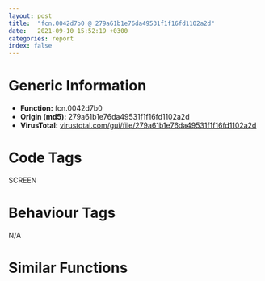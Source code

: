 ```yaml
---
layout: post
title:  "fcn.0042d7b0 @ 279a61b1e76da49531f1f16fd1102a2d"
date:   2021-09-10 15:52:19 +0300
categories: report
index: false
---
```


# Generic Information
- **Function:** fcn.0042d7b0
- **Origin (md5):** 279a61b1e76da49531f1f16fd1102a2d
- **VirusTotal:** [virustotal.com/gui/file/279a61b1e76da49531f1f16fd1102a2d][virustotal_ref]

# Code Tags
<span class="tag" id="SCREEN">SCREEN</span>


# Behaviour Tags
<span class="bhv-tag" id="na">N/A</span>

# Similar Functions
<script type="text/javascript" src="https://www.gstatic.com/charts/loader.js"></script>
<script type="text/javascript">

    google.charts.load('current', {'packages':['corechart']});
    google.charts.setOnLoadCallback(drawChart);

    function drawChart() {
    var data = new google.visualization.DataTable();
        data.addColumn('number', 'X');
        data.addColumn('number', 'Y');
        data.addColumn({type: 'string', role: 'tooltip', 'p': {'html': true}});
        data.addColumn({'type': 'string', 'role': 'style'});
        
        data.addRows([
    [0, 0, '<b><a href="/report/fcn.0042d7b0@279a61b1e76da49531f1f16fd1102a2d">fcn.0042d7b0</a><br>@279a61b1e76da49531f1f16fd1102a2d</b><br>push ebp<br>mov ebp, esp<br>sub esp, 0x88<br>mov dword[ebp-0x88], ecx<br>mov ecx, dword[ebp-0x88]<br>call fcn.0042da20<br>mov dword[ebp-0x24], eax<br>cmp dword[ebp+8], 0<br>jne 0x42d805<br>mov eax, dword[ebp-0x24]<br>and eax, 0x40000000<br>je 0x42d7f1<br>mov ecx, dword[ebp-0x88]<br>mov edx, dword[ecx]<br>push edx<br>call dword[sym.imp.USER32.dll_GetParent]<br>mov dword[ebp+8], eax<br>jmp 0x42d805<br>push 4<br>mov eax, dword[ebp-0x88]<br>mov ecx, dword[eax]<br>push ecx<br>call dword[sym.imp.USER32.dll_GetWindow]<br>mov dword[ebp+8], eax<br>lea edx, [ebp-0x38]<br>push edx<br>mov eax, dword[ebp-0x88]<br>mov ecx, dword[eax]<br>push ecx<br>call dword[sym.imp.USER32.dll_GetWindowRect]<br>mov edx, dword[ebp-0x24]<br>and edx, 0x40000000<br>jne 0x42d92b<br>cmp dword[ebp+8], 0<br>je 0x42d859<br>push 0xfffffffffffffff0<br>mov eax, dword[ebp+8]<br>push eax<br>call dword[sym.imp.USER32.dll_GetWindowLongW]<br>mov dword[ebp-0x7c], eax<br>mov ecx, dword[ebp-0x7c]<br>and ecx, 0x10000000<br>je 0x42d852<br>mov edx, dword[ebp-0x7c]<br>and edx, 0x20000000<br>je 0x42d859<br>mov dword[ebp+8], 0<br>mov dword[ebp-0x4c], 0<br>cmp dword[ebp+8], 0<br>je 0x42d877<br>push 2<br>mov eax, dword[ebp+8]<br>push eax<br>call dword[sym.imp.USER32.dll_MonitorFromWindow]<br>mov dword[ebp-0x4c], eax<br>jmp 0x42d88b<br>push 2<br>mov ecx, dword[ebp-0x88]<br>mov edx, dword[ecx]<br>push edx<br>call dword[sym.imp.USER32.dll_MonitorFromWindow]<br>mov dword[ebp-0x4c], eax<br>xor eax, eax<br>cmp dword[ebp-0x4c], 0<br>setne al<br>mov dword[ebp-0x80], eax<br>cmp dword[ebp-0x80], 0<br>jne 0x42d8a4<br>xor eax, eax<br>jmp 0x42da16<br>xor ecx, ecx<br>jne 0x42d88b<br>mov dword[ebp-0x74], 0x28<br>lea edx, [ebp-0x74]<br>push edx<br>mov eax, dword[ebp-0x4c]<br>push eax<br>call dword[sym.imp.USER32.dll_GetMonitorInfoW]<br>mov dword[ebp-0x78], eax<br>xor ecx, ecx<br>cmp dword[ebp-0x78], 0<br>setne cl<br>mov dword[ebp-0x84], ecx<br>cmp dword[ebp-0x84], 0<br>jne 0x42d8df<br>xor eax, eax<br>jmp 0x42da16<br>xor edx, edx<br>jne 0x42d8c0<br>mov eax, dword[ebp-0x60]<br>mov dword[ebp-0x48], eax<br>mov ecx, dword[ebp-0x5c]<br>mov dword[ebp-0x44], ecx<br>mov edx, dword[ebp-0x58]<br>mov dword[ebp-0x40], edx<br>mov eax, dword[ebp-0x54]<br>mov dword[ebp-0x3c], eax<br>cmp dword[ebp+8], 0<br>jne 0x42d91b<br>mov ecx, dword[ebp-0x48]<br>mov dword[ebp-0x20], ecx<br>mov edx, dword[ebp-0x44]<br>mov dword[ebp-0x1c], edx<br>mov eax, dword[ebp-0x40]<br>mov dword[ebp-0x18], eax<br>mov ecx, dword[ebp-0x3c]<br>mov dword[ebp-0x14], ecx<br>jmp 0x42d929<br>lea edx, [ebp-0x20]<br>push edx<br>mov eax, dword[ebp+8]<br>push eax<br>call dword[sym.imp.USER32.dll_GetWindowRect]<br>jmp 0x42d96d<br>mov ecx, dword[ebp-0x88]<br>mov edx, dword[ecx]<br>push edx<br>call dword[sym.imp.USER32.dll_GetParent]<br>mov dword[ebp-0x28], eax<br>lea eax, [ebp-0x48]<br>push eax<br>mov ecx, dword[ebp-0x28]<br>push ecx<br>call dword[sym.imp.USER32.dll_GetClientRect]<br>lea edx, [ebp-0x20]<br>push edx<br>mov eax, dword[ebp+8]<br>push eax<br>call dword[sym.imp.USER32.dll_GetClientRect]<br>push 2<br>lea ecx, [ebp-0x20]<br>push ecx<br>mov edx, dword[ebp-0x28]<br>push edx<br>mov eax, dword[ebp+8]<br>push eax<br>call dword[sym.imp.USER32.dll_MapWindowPoints]<br>mov ecx, dword[ebp-0x30]<br>sub ecx, dword[ebp-0x38]<br>mov dword[ebp-0xc], ecx<br>mov edx, dword[ebp-0x2c]<br>sub edx, dword[ebp-0x34]<br>mov dword[ebp-0x10], edx<br>mov eax, dword[ebp-0x20]<br>add eax, dword[ebp-0x18]<br>cdq <br>sub eax, edx<br>mov ecx, eax<br>sar ecx, 1<br>mov eax, dword[ebp-0xc]<br>cdq <br>sub eax, edx<br>sar eax, 1<br>sub ecx, eax<br>mov dword[ebp-8], ecx<br>mov eax, dword[ebp-0x1c]<br>add eax, dword[ebp-0x14]<br>cdq <br>sub eax, edx<br>mov ecx, eax<br>sar ecx, 1<br>mov eax, dword[ebp-0x10]<br>cdq <br>sub eax, edx<br>sar eax, 1<br>sub ecx, eax<br>mov dword[ebp-4], ecx<br>mov edx, dword[ebp-8]<br>add edx, dword[ebp-0xc]<br>cmp edx, dword[ebp-0x40]<br>jle 0x42d9c7<br>mov eax, dword[ebp-0x40]<br>sub eax, dword[ebp-0xc]<br>mov dword[ebp-8], eax<br>mov ecx, dword[ebp-8]<br>cmp ecx, dword[ebp-0x48]<br>jge 0x42d9d5<br>mov edx, dword[ebp-0x48]<br>mov dword[ebp-8], edx<br>mov eax, dword[ebp-4]<br>add eax, dword[ebp-0x10]<br>cmp eax, dword[ebp-0x3c]<br>jle 0x42d9e9<br>mov ecx, dword[ebp-0x3c]<br>sub ecx, dword[ebp-0x10]<br>mov dword[ebp-4], ecx<br>mov edx, dword[ebp-4]<br>cmp edx, dword[ebp-0x44]<br>jge 0x42d9f7<br>mov eax, dword[ebp-0x44]<br>mov dword[ebp-4], eax<br>push 0x15<br>push 0xffffffffffffffff<br>push 0xffffffffffffffff<br>mov ecx, dword[ebp-4]<br>push ecx<br>mov edx, dword[ebp-8]<br>push edx<br>push 0<br>mov eax, dword[ebp-0x88]<br>mov ecx, dword[eax]<br>push ecx<br>call dword[sym.imp.USER32.dll_SetWindowPos]<br>mov esp, ebp<br>pop ebp<br>ret 4<br><eoc> ', 'point { fill-color: #e0440e; }'],

        ]);

    var options = {
        title: 'Similarity Plot',
        legend: 'none',
        colors: ['#dedbd9', '#e6693e', '#ec8f6e', '#f3b49f', '#f6c7b6'],
        tooltip: {isHtml: true, trigger: 'both'},
        explorer: {
        actions: ["dragToZoom", "rightClickToReset"],
        },
        chartArea: {
        width: '80%',
        height: '80%'
        },
        width: '100%',
        height: '100%'
    };

    var chart = new google.visualization.ScatterChart(document.getElementById('chart_div'));

    chart.draw(data, options);
    }
    
</script>


<div id="chart_div" style="width: 100%px; height: 100%;"></div>

# Disassembled Code
{% highlight nasm %}

push ebp
mov ebp, esp
sub esp, 0x88
mov dword[ebp-0x88], ecx
mov ecx, dword[ebp-0x88]
call fcn.0042da20
mov dword[ebp-0x24], eax
cmp dword[ebp+8], 0
jne 0x42d805
mov eax, dword[ebp-0x24]
and eax, 0x40000000
je 0x42d7f1
mov ecx, dword[ebp-0x88]
mov edx, dword[ecx]
push edx
call dword[sym.imp.USER32.dll_GetParent]
mov dword[ebp+8], eax
jmp 0x42d805
push 4
mov eax, dword[ebp-0x88]
mov ecx, dword[eax]
push ecx
call dword[sym.imp.USER32.dll_GetWindow]
mov dword[ebp+8], eax
lea edx, [ebp-0x38]
push edx
mov eax, dword[ebp-0x88]
mov ecx, dword[eax]
push ecx
call dword[sym.imp.USER32.dll_GetWindowRect]
mov edx, dword[ebp-0x24]
and edx, 0x40000000
jne 0x42d92b
cmp dword[ebp+8], 0
je 0x42d859
push 0xfffffffffffffff0
mov eax, dword[ebp+8]
push eax
call dword[sym.imp.USER32.dll_GetWindowLongW]
mov dword[ebp-0x7c], eax
mov ecx, dword[ebp-0x7c]
and ecx, 0x10000000
je 0x42d852
mov edx, dword[ebp-0x7c]
and edx, 0x20000000
je 0x42d859
mov dword[ebp+8], 0
mov dword[ebp-0x4c], 0
cmp dword[ebp+8], 0
je 0x42d877
push 2
mov eax, dword[ebp+8]
push eax
call dword[sym.imp.USER32.dll_MonitorFromWindow]
mov dword[ebp-0x4c], eax
jmp 0x42d88b
push 2
mov ecx, dword[ebp-0x88]
mov edx, dword[ecx]
push edx
call dword[sym.imp.USER32.dll_MonitorFromWindow]
mov dword[ebp-0x4c], eax
xor eax, eax
cmp dword[ebp-0x4c], 0
setne al
mov dword[ebp-0x80], eax
cmp dword[ebp-0x80], 0
jne 0x42d8a4
xor eax, eax
jmp 0x42da16
xor ecx, ecx
jne 0x42d88b
mov dword[ebp-0x74], 0x28
lea edx, [ebp-0x74]
push edx
mov eax, dword[ebp-0x4c]
push eax
call dword[sym.imp.USER32.dll_GetMonitorInfoW]
mov dword[ebp-0x78], eax
xor ecx, ecx
cmp dword[ebp-0x78], 0
setne cl
mov dword[ebp-0x84], ecx
cmp dword[ebp-0x84], 0
jne 0x42d8df
xor eax, eax
jmp 0x42da16
xor edx, edx
jne 0x42d8c0
mov eax, dword[ebp-0x60]
mov dword[ebp-0x48], eax
mov ecx, dword[ebp-0x5c]
mov dword[ebp-0x44], ecx
mov edx, dword[ebp-0x58]
mov dword[ebp-0x40], edx
mov eax, dword[ebp-0x54]
mov dword[ebp-0x3c], eax
cmp dword[ebp+8], 0
jne 0x42d91b
mov ecx, dword[ebp-0x48]
mov dword[ebp-0x20], ecx
mov edx, dword[ebp-0x44]
mov dword[ebp-0x1c], edx
mov eax, dword[ebp-0x40]
mov dword[ebp-0x18], eax
mov ecx, dword[ebp-0x3c]
mov dword[ebp-0x14], ecx
jmp 0x42d929
lea edx, [ebp-0x20]
push edx
mov eax, dword[ebp+8]
push eax
call dword[sym.imp.USER32.dll_GetWindowRect]
jmp 0x42d96d
mov ecx, dword[ebp-0x88]
mov edx, dword[ecx]
push edx
call dword[sym.imp.USER32.dll_GetParent]
mov dword[ebp-0x28], eax
lea eax, [ebp-0x48]
push eax
mov ecx, dword[ebp-0x28]
push ecx
call dword[sym.imp.USER32.dll_GetClientRect]
lea edx, [ebp-0x20]
push edx
mov eax, dword[ebp+8]
push eax
call dword[sym.imp.USER32.dll_GetClientRect]
push 2
lea ecx, [ebp-0x20]
push ecx
mov edx, dword[ebp-0x28]
push edx
mov eax, dword[ebp+8]
push eax
call dword[sym.imp.USER32.dll_MapWindowPoints]
mov ecx, dword[ebp-0x30]
sub ecx, dword[ebp-0x38]
mov dword[ebp-0xc], ecx
mov edx, dword[ebp-0x2c]
sub edx, dword[ebp-0x34]
mov dword[ebp-0x10], edx
mov eax, dword[ebp-0x20]
add eax, dword[ebp-0x18]
cdq
sub eax, edx
mov ecx, eax
sar ecx, 1
mov eax, dword[ebp-0xc]
cdq
sub eax, edx
sar eax, 1
sub ecx, eax
mov dword[ebp-8], ecx
mov eax, dword[ebp-0x1c]
add eax, dword[ebp-0x14]
cdq
sub eax, edx
mov ecx, eax
sar ecx, 1
mov eax, dword[ebp-0x10]
cdq
sub eax, edx
sar eax, 1
sub ecx, eax
mov dword[ebp-4], ecx
mov edx, dword[ebp-8]
add edx, dword[ebp-0xc]
cmp edx, dword[ebp-0x40]
jle 0x42d9c7
mov eax, dword[ebp-0x40]
sub eax, dword[ebp-0xc]
mov dword[ebp-8], eax
mov ecx, dword[ebp-8]
cmp ecx, dword[ebp-0x48]
jge 0x42d9d5
mov edx, dword[ebp-0x48]
mov dword[ebp-8], edx
mov eax, dword[ebp-4]
add eax, dword[ebp-0x10]
cmp eax, dword[ebp-0x3c]
jle 0x42d9e9
mov ecx, dword[ebp-0x3c]
sub ecx, dword[ebp-0x10]
mov dword[ebp-4], ecx
mov edx, dword[ebp-4]
cmp edx, dword[ebp-0x44]
jge 0x42d9f7
mov eax, dword[ebp-0x44]
mov dword[ebp-4], eax
push 0x15
push 0xffffffffffffffff
push 0xffffffffffffffff
mov ecx, dword[ebp-4]
push ecx
mov edx, dword[ebp-8]
push edx
push 0
mov eax, dword[ebp-0x88]
mov ecx, dword[eax]
push ecx
call dword[sym.imp.USER32.dll_SetWindowPos]
mov esp, ebp
pop ebp
ret 4

{% endhighlight %}

[virustotal_ref]: https://www.virustotal.com/gui/file/279a61b1e76da49531f1f16fd1102a2d
